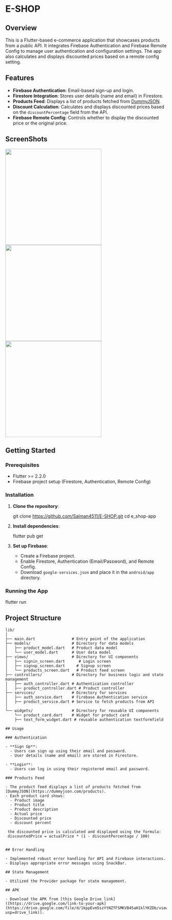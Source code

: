 
# E-SHOP

## Overview
This is a Flutter-based e-commerce application that showcases products from a public API. It integrates Firebase Authentication and Firebase Remote Config to manage user authentication and configuration settings. The app also calculates and displays discounted prices based on a remote config setting.

## Features
- **Firebase Authentication**: Email-based sign-up and login.
- **Firestore Integration**: Stores user details (name and email) in Firestore.
- **Products Feed**: Displays a list of products fetched from [DummyJSON](https://dummyjson.com/products).
- **Discount Calculation**: Calculates and displays discounted prices based on the `discountPercentage` field from the API.
- **Firebase Remote Config**: Controls whether to display the discounted price or the original price.

## ScreenShots

<img src="https://github.com/user-attachments/assets/edea48c8-da45-4ee2-8dce-eaa8d122a518" alt="" width="300px">
<img src="https://github.com/user-attachments/assets/2d9a1b4b-a59c-4a8e-9f27-09e82fc63415" alt="" width="300px">
<img src="https://github.com/user-attachments/assets/7df94127-3bfb-4e21-931c-5eb43d37c3d2" alt="" width="300px">


## Getting Started

### Prerequisites
- Flutter >= 2.2.0
- Firebase project setup (Firestore, Authentication, Remote Config)

### Installation

1. **Clone the repository**:
 
   git clone https://github.com/Salman4511/E-SHOP.git
   cd e_shop-app
  

2. **Install dependencies**:
 
   flutter pub get

3. **Set up Firebase**:
   - Create a Firebase project.
   - Enable Firestore, Authentication (Email/Password), and Remote Config.
   - Download `google-services.json` and place it in the `android/app` directory.


### Running the App

  flutter run

## Project Structure

```plaintext
lib/
│
├── main.dart                # Entry point of the application
├── models/                  # Directory for data models
│   ├── product_model.dart   # Product data model
│   └── user_model.dart      # User data model
├── views/                   # Directory for UI components
│   ├── signin_screen.dart      # Login screen
│   ├── signup_screen.dart     # Signup screen
│   └── products_screen.dart   # Product feed screen
├── controllers/             # Directory for business logic and state management
│   ├── auth_controller.dart # Authentication controller
│   ├── product_controller.dart # Product controller
├── services/                # Directory for services
│   ├── auth_service.dart    # Firebase Authentication service
│   ├── product_service.dart # Service to fetch products from API
│  
└── widgets/                 # Directory for reusable UI components
    └── product_card.dart    # Widget for product card
    ├── text_form_widget.dart # reusable authentication textformfield

## Usage

### Authentication

- **Sign Up**:
  - Users can sign up using their email and password.
  - User details (name and email) are stored in Firestore.

- **Login**:
  - Users can log in using their registered email and password.

### Products Feed

- The product feed displays a list of products fetched from [DummyJSON](https://dummyjson.com/products).
- Each product card shows:
  - Product image
  - Product title
  - Product description
  - Actual price
  - Discounted price
  - discount percent

 the discounted price is calculated and displayed using the formula:
 discountedPrice = actualPrice * (1 - discountPercentage / 100)
 

## Error Handling

- Implemented robust error handling for API and Firebase interactions.
- Displays appropriate error messages using SnackBar.

## State Management

- Utilized the Provider package for state management.

## APK

- Download the APK from [this Google Drive link]([https://drive.google.com/link-to-your-apk](https://drive.google.com/file/d/1kppEvm5szYtNZfFSMKVB45aH1klYKZDb/view?usp=drive_link)).

